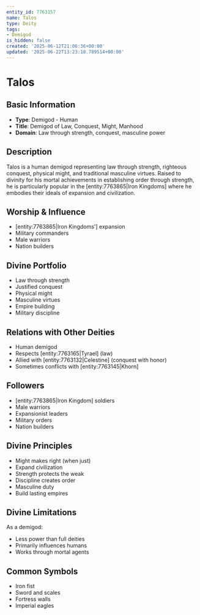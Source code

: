 ```yaml
---
entity_id: 7763157
name: Talos
type: Deity
tags:
- Demigod
is_hidden: false
created: '2025-06-12T21:06:36+00:00'
updated: '2025-06-22T13:23:18.789514+00:00'
---
```


# Talos

## Basic Information

- **Type**: Demigod - Human
- **Title**: Demigod of Law, Conquest, Might, Manhood
- **Domain**: Law through strength, conquest, masculine power

## Description

Talos is a human demigod representing law through strength, righteous conquest, physical might, and traditional masculine virtues. Raised to divinity for his mortal achievements in establishing order through strength, he is particularly popular in the [entity:7763865|Iron Kingdoms] where he embodies their ideals of expansion and civilization.

## Worship & Influence

- [entity:7763865|Iron Kingdoms'] expansion
- Military commanders
- Male warriors
- Nation builders

## Divine Portfolio

- Law through strength
- Justified conquest
- Physical might
- Masculine virtues
- Empire building
- Military discipline

## Relations with Other Deities

- Human demigod
- Respects [entity:7763165|Tyrael] (law)
- Allied with [entity:7763132|Celestine] (conquest with honor)
- Sometimes conflicts with [entity:7763145|Khorn]

## Followers

- [entity:7763865|Iron Kingdom] soldiers
- Male warriors
- Expansionist leaders
- Military orders
- Nation builders

## Divine Principles

- Might makes right (when just)
- Expand civilization
- Strength protects the weak
- Discipline creates order
- Masculine duty
- Build lasting empires

## Divine Limitations

As a demigod:

- Less power than full deities
- Primarily influences humans
- Works through mortal agents

## Common Symbols

- Iron fist
- Sword and scales
- Fortress walls
- Imperial eagles